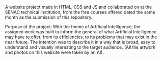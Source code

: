 A website project made in HTML, CSS and JS and collaborated on at the SENAC technical institution, from the free courses offered dated the same month as the submission of this repository.

Purpose of the project:
With the theme of Artificial Intelligence, the assigned work was built to inform the general of what Artificial Intelligence may have to offer, from its efficiencies, to its problems that may exist in the near future. The intention was to describe it in a way that is broad, easy to understand and visually interesting to the target audience. (All the artwork and photos on this website were taken by an AI).
